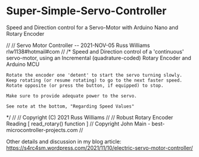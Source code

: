 # Super-Simple-Servo-Controller
Speed and Direction control for a Servo-Motor with Arduino Nano and Rotary Encoder

//
// Servo Motor Controller -- 2021-NOV-05 Russ Williams rlw1138#hotmail#com
//
/*  Speed and Direction control of a 'continuous' servo-motor, using an
    Incremental (quadrature-coded) Rotary Encoder and Arduino MCU

    Rotate the encoder one 'detent' to start the servo turning slowly.
    Keep rotating (or resume rotating) to go to the next faster speed.
    Rotate opposite (or press the button, if equipped) to stop.

    Make sure to provide adequate power to the servo.

    See note at the bottom, "Regarding Speed Values"
*/
//
//    Copyright (C) 2021  Russ Williams
//
// Robust Rotary Encoder Reading [ read_rotary() function ]
// Copyright John Main - best-microcontroller-projects.com
//

Other details and discussion in my blog article:
https://s4rc4sm.wordpress.com/2021/11/10/electric-servo-motor-controller/
